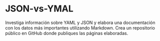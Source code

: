 # JSON-vs-YMAL
Investiga información sobre YAML y JSON y elabora una documentación con los datos más importantes utilizando Markdown.  Crea un repositorio público en GitHub donde publiques las páginas elaboradas.
